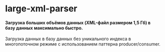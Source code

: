 # large-xml-parser

#### Загрузка больших объёмов данных (XML-файл размером 1,5 Гб) в базу данных максимально быстро.


Загрузка данных в базу данных без уникального индекса в многопоточном режиме c использованием паттерна producer/consumer.
